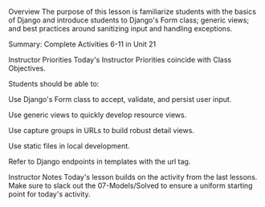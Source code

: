 Overview
The purpose of this lesson is familiarize students with the basics of Django and introduce students to Django's Form class; generic views; and best practices around sanitizing input and handling exceptions.

Summary: Complete Activities 6-11 in Unit 21

Instructor Priorities
Today's Instructor Priorities coincide with Class Objectives.

Students should be able to:

Use Django's Form class to accept, validate, and persist user input.

Use generic views to quickly develop resource views.

Use capture groups in URLs to build robust detail views.

Use static files in local development.

Refer to Django endpoints in templates with the url tag.

Instructor Notes
Today's lesson builds on the activity from the last lessons. Make sure to slack out the 07-Models/Solved to ensure a uniform starting point for today's activity.
